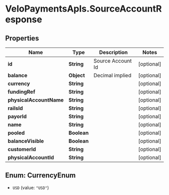 # VeloPaymentsApIs.SourceAccountResponse

## Properties
Name | Type | Description | Notes
------------ | ------------- | ------------- | -------------
**id** | **String** | Source Account Id | [optional] 
**balance** | **Object** | Decimal implied | [optional] 
**currency** | **String** |  | [optional] 
**fundingRef** | **String** |  | [optional] 
**physicalAccountName** | **String** |  | [optional] 
**railsId** | **String** |  | [optional] 
**payorId** | **String** |  | [optional] 
**name** | **String** |  | [optional] 
**pooled** | **Boolean** |  | [optional] 
**balanceVisible** | **Boolean** |  | [optional] 
**customerId** | **String** |  | [optional] 
**physicalAccountId** | **String** |  | [optional] 


<a name="CurrencyEnum"></a>
## Enum: CurrencyEnum


* `USD` (value: `"USD"`)




